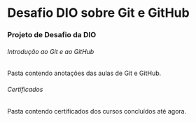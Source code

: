 # Desafio DIO sobre Git e GitHub

### Projeto de Desafio da DIO

###### Introdução ao Git e ao GitHub

Pasta contendo anotações das aulas de Git e GitHub.

###### Certificados

Pasta contendo certificados dos cursos concluídos até agora.
